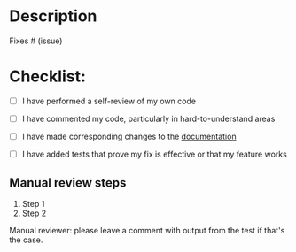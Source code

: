 # Description
<!-- Please include a summary of the change and which issue is fixed. Please also include relevant motivation and context. List any dependencies that are required for this change. -->

Fixes # (issue)

# Checklist:
<!--
  Please go through the steps and complete them if they make sense (add tests if the change requires it, add to the docs, etc.)
  (Mark [x] inside the brackets)
-->

- [ ] I have performed a self-review of my own code
- [ ] I have commented my code, particularly in hard-to-understand areas
- [ ] I have made corresponding changes to the [documentation](https://github.com/avo-hq/docs)
- [ ] I have added tests that prove my fix is effective or that my feature works


## Manual review steps
<!-- Please describe the tests that you ran to verify your changes. Provide instructions so we can reproduce. Please also list any relevant details for your test configuration. -->

1. Step 1
1. Step 2

Manual reviewer: please leave a comment with output from the test if that's the case.

<!--
  By submitting the Contribution, you acknowledge that you have read the [Contributor License Agreement](https://avohq.io/cla) and agree to be bound by its terms.
  https://avohq.io/cla
-->
